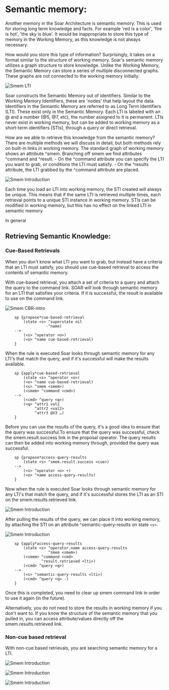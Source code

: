 # Semantic memory:

Another memory in the Soar Architecture is semantic memory. This is used for storing long term knowledge and facts. For example 'red is a color', 'fire is hot', 'the sky is blue'. It would be inappropriate to store this type of memory in the Working Memory, as this knowledge is not always necessary.

How would you store this type of information? Surprisingly, it takes on a format similar to the structure of working memory. Soar's semantic memory utilizes a graph structure to store knowledge. Unlike the Working Memory, the Semantic Memory can store a series of multiple disconnected graphs. These graphs are not connected to the working memory initially. 

![Smem LTI](./images/smem0.png)

Soar constructs the Semantic Memory out of identifiers. Similar to the Working Memory Identifiers, these are 'nodes' that help layout the data. Identifiers in the Semantic Memory are referred to as Long Term Identifiers (LTI). These exist only in the Semantic Memory. Each LTI is labeled with an @ and a number (@5, @7, etc), the number assigned to it is permanent. LTIs never exist in working memory, but can be added to working memory as a short-term identifiers (STIs), through a query or direct retrieval. 


How are we able to retrieve this knowledge from the semantic memory? There are multiple methods we will discuss in detail, but both methods rely on built-in links in working memory. The standard graph of working memory shows an attribute ^smem. Branching off smem we find attributes ^command and ^result.
	- On the ^command attribute you can specify the LTI you want to grab, or conditions the LTI must satisfy. 
	- On the ^results attribute, the LTI grabbed by the ^command attribute are placed. 

![Smem Introduction](./images/smem1.png)

Each time you load an LTI into working memory, the STI created will always be unique. This means that if the same LTI is retrieved multiple times, each retrieval points to a unique STI instance in working memory. STIs can be modified in working memory, but this has no effect on the linked LTI in semantic memory. 

In general




## Retrieving Semantic Knowledge:

### Cue-Based Retrievals

When you don't know what LTI you want to grab, but instead have a criteria that an LTI must satisfy, you should use cue-based retrieval to access the contents of semantic memory. 

With cue-based retrieval, you attach a set of criteria to a query and attach the query to the command link. SOAR will look through semantic memory for an LTI that satisfies your criteria. If it is successful, the result is available to use on the command link. 

![Smem CBR-intro](./images/smem2.png)
													         
	
		sp {propose*cue-based-retrieval                         
		    (state <s> ^superstate nil
		    		  -^name)
		-->
			(<s> ^operator <o>)
			(<o> ^name cue-based-retrieval)
		}					

When the rule is executed Soar looks through semantic memory for any LTI's that match the query, and if it's successful will make the results available. 

		sp {apply*cue-based-retrieval 
			(state <s> ^operator <o>)
			(<o> ^name cue-based-retrieval)
			(<s> ^smem <smem>)  
			(<smem> ^command <cmd>)                 	 
		-->												
			(<cmd> ^query <q>)                            	
			(<q> ^attr1 val1                               		
			     ^attr2 <val2>                               	 
			     ^attr3 @V3 …)						     
		}



Before you can use the results of the query, it's a good idea to ensure that the query was successful.To ensure that the query was successful, check the smem.result.success link in the proposal operator.  The query results can then be added into working memory through, provided the query was successful.  


		sp {propose*access-query-results
		    (state <s> ^smem.result.success <cue>)
		-->
		    (<s> ^operator <o> +)
		    (<o> ^name access-query-results)
		}

Now when the rule is executed Soar looks through semantic memory for any LTI's that match the query, and if it's successful stores the LTI as an STI on the smem.results.retrieved link.

![Smem Introduction](./images/smem3.png)


After pulling the results of the query, we can place it into working memory, by attaching the STI on an attribute ^semantic-query-results on state ```<s>```. 

![Smem Introduction](./images/smem4.png)

		
		sp {apply*access-query-results
		    (state <s> ^operator.name access-query-results
		               ^smem <smem>)
		    (<smem> ^command <cmd>
		            ^result.retrieved <lti>)
		    (<cmd> ^query <q>)
		-->
		    (<s> ^semantic-query-results <lti>)
		    (<cmd> ^query <q> -)
		}

Once this is completed, you need to clear up smem command link in order to use it again (in the future).  



Alternatively, you do not need to store the results in working memory if you don't want to. If you know the structure of the semantic memory that you pulled in, you can access attribute/values directly off the smem.results.retrieved link.  



### Non-cue based retrieval


With non-cue based retrievals, you are searching semantic memory for a LTI. 

![Smem Introduction](./images/smem5.png)

![Smem Introduction](./images/smem6.png)

![Smem Introduction](./images/smem7a.png)


